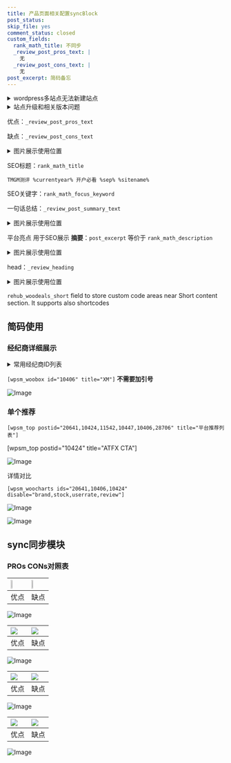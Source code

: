 ```yaml
---
title: 产品页面相关配置syncBlock
post_status: 
skip_file: yes
comment_status: closed
custom_fields:
  rank_math_title: 不同步
  _review_post_pros_text: |
    无
  _review_post_cons_text: |
    无
post_excerpt: 简码备忘
---
```

<details><summary>wordpress多站点无法新建站点</summary>

<li>和报错需要清理cookies一样的原因</li>
<li>wp-config.php里面<code>define( 'SUBDOMAIN_INSTALL', false );//子域名安装</code></li>
<li>新建子站点是用<code>define( 'SUBDOMAIN_INSTALL', true);//子域名安装</code> 完成以后，改成<code>false</code></li>
</details>

<details><summary>站点升级和相关版本问题</summary>

<p>wordpress：5.9.9
woocommerce：7.5.1
出现问题的地方：主题选项里面>><strong>Product layout >>compact style</strong></p>
<p>如何出现没有用过的字段 导致无法保存。先导出配置 然后进行修改，后面再次恢复即可。</p>
<p>出现部分字段无法显示时，需要返回默认布局后，对产品进行保存就好了。</p>
<p></p>
</details>

优点：`_review_post_pros_text`

缺点：`_review_post_cons_text`

<details><summary>图片展示使用位置</summary>

<img src="https://prod-files-secure.s3.us-west-2.amazonaws.com/39ed1227-6d7d-4570-be36-9ccd4a2c4241/f51d3d83-55d4-4bdf-9604-f37ec77ab556/Untitled.png?X-Amz-Algorithm=AWS4-HMAC-SHA256&X-Amz-Content-Sha256=UNSIGNED-PAYLOAD&X-Amz-Credential=ASIAZI2LB466QFRREA2S%2F20250203%2Fus-west-2%2Fs3%2Faws4_request&X-Amz-Date=20250203T105521Z&X-Amz-Expires=3600&X-Amz-Security-Token=IQoJb3JpZ2luX2VjEPv%2F%2F%2F%2F%2F%2F%2F%2F%2F%2FwEaCXVzLXdlc3QtMiJHMEUCIQDwBVccjysaRZoGivx99B9COrw0YWMQUZsR6eq6FhI4lAIgT3dLMfecMEj%2BdnDgtsIqHhKX6x8LhYL3%2BD13FMMB4dQq%2FwMIFBAAGgw2Mzc0MjMxODM4MDUiDAWjxLhw%2FDVSM9YxXSrcA0D2fS3jes67J%2Fahw1%2FulHnEcAU7TDyPn6FdTFGX3c6tALGTdWw7ZoK8GALBgwi0mfA1Us2yLffN931Uct3BiVt31xtG0O2x8otwCTk7vPWQuyPylq6cknOBvH%2FUy9u%2FJTKRmBahNjZHBnLM8d6tZlErAH%2BpiV6DBArYj7X327PbHyADj3X2qr4X3PJSR8McBh1g%2BAE8Q2S6Lw%2BGTFHrCCN3rb1ICU346q7v1DhvF0NdH6CvQXYMIfawAY6Gurjh45mLqZxQuqkTumZw4XfQHsyibpb5UfS%2FtT2mxtUn%2FM91Pgd2qgDcFaaQ9UkO5MLjkS1pUaAxSquRuBFQr5sIBHKnQc3YOSw%2BXIblAWE0XzfQUYb%2BP26Hi6Q25Tzldc6%2B3mVyfW19g9yu8U6HdSM5RL5Trx0yX%2F%2Bd85WGhaK1ZtROi2t%2F32U5MGJlUIxpPSZL24vImJVoMYvrpMl3reF4KBvSGjZeS5UHJOG7l0QbsuWxJuSOsnqSMemfbdKb8ncYplFDf%2BOh049u4YUhqcPiq4TjC%2FfVQ2uoINTH9XAGVZuhXl4LDgtlIDgBmN1zyMrhAnST8NKNa4FLxdG9NhMznJSa6G5ibx41Ug0I6cA09rThgdxkhXBO8YsZ3%2FDxMJK1gr0GOqUBcFnVXrmBQqe7M8PpUWegh8ezOhHRqn%2BWB1r91ymYbPyre1%2BzOaPoRZDde2Quv4w2aggpYLoJ58FTZ98cMsRJCsJdUvM3uwC4S77WfZplgb9SXLKWxY%2BAqzzgBJ75dZ0lB1HszhiPH0hQ9EBntulblmgiPa8ANALkgKD78WGJ%2Fk5eFSmmJ1Th8cnX7AHl7cgG%2B7Btts1%2Fb4pKsyXwMtt5Fvv%2FKOih&X-Amz-Signature=b921726f10c6d1530377aaa9ab65e6c6c32db4c5a9942256a7b8d80fc9570948&X-Amz-SignedHeaders=host&x-id=GetObject" alt="Image">
</details>

SEO标题：`rank_math_title`

`TMGM测评 %currentyear% 开户必看 %sep% %sitename%`

SEO关键字：`rank_math_focus_keyword`

一句话总结：`_review_post_summary_text`

<details><summary>图片展示使用位置</summary>

<img src="https://prod-files-secure.s3.us-west-2.amazonaws.com/39ed1227-6d7d-4570-be36-9ccd4a2c4241/4b96a922-296c-4f4e-8630-d1c870cbce01/Untitled.png?X-Amz-Algorithm=AWS4-HMAC-SHA256&X-Amz-Content-Sha256=UNSIGNED-PAYLOAD&X-Amz-Credential=ASIAZI2LB466S7S2JHM3%2F20250203%2Fus-west-2%2Fs3%2Faws4_request&X-Amz-Date=20250203T105521Z&X-Amz-Expires=3600&X-Amz-Security-Token=IQoJb3JpZ2luX2VjEPv%2F%2F%2F%2F%2F%2F%2F%2F%2F%2FwEaCXVzLXdlc3QtMiJGMEQCIE9Oq8%2BLUJaNctjTntcDdluYcxm8BMOoFJcEL4rrp9kyAiBlzMvfBfayf5uAlJTz%2BDMxUUekgipcDyIICjd4cpHscir%2FAwgUEAAaDDYzNzQyMzE4MzgwNSIMGNmBLEP4n8FlZdg8KtwDy1CluuKtwi07LAmGIbwAO2CBJKWdxgNQahbAKIUimI%2BDXNiCG9sUiK%2FH81lxYTXk1g1if8OAYTZCnBei3ssVYRZQNLtVW4PEWv1fuBkgbc7fSnY47cP%2F0oa1TuGMDLWGVhJqmOkaUFAnjkWzglf3%2FNN7xa0bqWBDV%2F0S8L5%2Bf38e6FVyh61OgAD29nlv%2BJqOD3yrYR5U%2FP3qPRKMowfqRgwsHT1YJtTWScqBiGyjZVCZ22a3EeOSsQUHSVaNJSlZKuweo0RfxaGoWedobZBYme%2BpZyADPWmgNuJfQN08cArwKylNBIZupvGh48WIulMqUHtp6EMul8zngwuHSez9jKzFlYTd6ux24jQaLVfcCGaQ%2BJNaPCKw8cgfmASrB7cSzGyRzFRzFFhP4RX8HbmStD2wnnYV2h%2Bbd9NCBcDSu7kZDm2OEHoy6lnATdiRYi2eONb9BeShLgrMsFRAJNY8Y3R3z06Tk7QGcC8fbdIZ6jhW38yc2LrYJGYfZbNsY752ZWDi2fDihOrFTZdR6KM5i2OY8%2BA3G7rajR86nU3JuFrAoTUYA9BDnJQo6q4%2Bx%2FdjIVHNwevs0Hg6khmsKMGodzdHVHrkBglCeRhw2vEBmpc5Q6jMz3lj8RCfI94whbWCvQY6pgEJ90%2BVSQS2SWjGqL%2FOChbCx1ECPMEM79L9xaNg%2ByZIpN%2BWKcIJ9LII%2FvVDCVa6HzU2GL3av94rLMKD4pvyJPRT2mIoIA7l%2FrAqfpn8hDfNYLHC8lqKy9KPo3T0pKcr2IDbuSSCGT4DHZrwY%2F004ZQtbFZJI2tenhIby4Ga%2BqaCtgzw7dyneDsKRx9G9T3gNOYLGdQIr6cudqE5tL5WY7M6TxmJ3SNl&X-Amz-Signature=91ba20dfa1d2c39c8c37913e45de2aea190b769c69d9c1301bd281c5d6940350&X-Amz-SignedHeaders=host&x-id=GetObject" alt="Image">
</details>

平台亮点 用于SEO展示 **摘要**：`post_excerpt`  等价于 `rank_math_description`

<details><summary>图片展示使用位置</summary>

<img src="https://prod-files-secure.s3.us-west-2.amazonaws.com/39ed1227-6d7d-4570-be36-9ccd4a2c4241/1ee11f63-b60a-4dfe-a7a7-d58ff23b5d88/Untitled.png?X-Amz-Algorithm=AWS4-HMAC-SHA256&X-Amz-Content-Sha256=UNSIGNED-PAYLOAD&X-Amz-Credential=ASIAZI2LB4665D534UMG%2F20250203%2Fus-west-2%2Fs3%2Faws4_request&X-Amz-Date=20250203T105522Z&X-Amz-Expires=3600&X-Amz-Security-Token=IQoJb3JpZ2luX2VjEPv%2F%2F%2F%2F%2F%2F%2F%2F%2F%2FwEaCXVzLXdlc3QtMiJGMEQCIG7PpqXUdYdPiI0WcmkEAnztVidTUE%2F%2BZxfzXuHxIHXqAiBv5Ny5DaJctMvn%2F8uOUSC3M4S1zafsrX3nvEpkZcf5PCr%2FAwgTEAAaDDYzNzQyMzE4MzgwNSIM7aGAKWpDUcF%2FtTXqKtwDMhvlD3fg5BWDMVI8GMMNEOn3wubyfAHoot9Ty7plUbPpsaizuQx4XbTZDDSIXjDnrba%2B%2Bc6DVphqxMOumv5WjTAM5G%2FX6wxeudnzGDpQxOb9Tea%2B6RdEWH7hn9z%2FWBeNEuNg8h07x1P4VqmPDaCMhZvPKFLUjXO9ikdTp2WrJYsRDFS8GQ7qErZ%2FM8tB3QVIPiQESdM4q03G%2B6u6PnnXKU%2B1%2F%2FYl36ET8vstbaaDr0eTrEMpmLHKQndzDsS%2Blt%2Bn%2BHNKqxKTx7bZybU4FqqZSBjYa9ZL2bQ3WVRoi%2F8bEK7UFpgw6BOJA49P%2FJIkgRvHW3mb9SAFh6bPKgvI%2Fv906aTvPeO99GfjY6BimVyAEC%2BinnFO5VIISwqtwP5SORLNDLjfeU2O95S71kee7Bv5KnMhf%2FGwm6v%2FvONvhHrf4fy%2B2840Kefub%2FxSpXcAB9LpygSKUgXxQS8r58d%2FgGWcEfKT77Dg3tTpUfLZdUdUeXKw%2B4z1J101L4EAheNJwVVvBZdzOCS7djukMo2i%2BkX8MQsLhLjKJioaOaVToE13eBeooEVxGSrzbu%2FSmukFF%2FvXk5E00UimQ%2BKmOr9UGe7FG8hHBD32m77Faj6xoTM%2FzvGw%2BVnVTxkPgVpgs8AwgLWCvQY6pgGw4i8O5N75bVbjBVflZoAT2cc8%2F2GPzcB5RlpE8D8zFCpuyp1OzU1MqLIlhtt4%2FXEiKDMolbqtVfI55vy0HzLnp6cWhL%2BnB%2Ft4wyV4abcIViH9hoNWWGCK72Ae96QS1VFQ5DZ37ZOIem%2FdpGPZBIMSBmbkrGzqS1yqvuXyomHCA9FLECyDPEFWfN8PK0oUn%2B5LgQWE56r7NEjeXlRwj1yFOJ9t07lf&X-Amz-Signature=0e1df628093b04d3412a98d0b063221914b34fa288af956ff3192e38c4664622&X-Amz-SignedHeaders=host&x-id=GetObject" alt="Image">
<img src="https://prod-files-secure.s3.us-west-2.amazonaws.com/39ed1227-6d7d-4570-be36-9ccd4a2c4241/ad4118b5-78d8-4fbe-801e-3b29b5d99c01/Untitled.png?X-Amz-Algorithm=AWS4-HMAC-SHA256&X-Amz-Content-Sha256=UNSIGNED-PAYLOAD&X-Amz-Credential=ASIAZI2LB4665D534UMG%2F20250203%2Fus-west-2%2Fs3%2Faws4_request&X-Amz-Date=20250203T105522Z&X-Amz-Expires=3600&X-Amz-Security-Token=IQoJb3JpZ2luX2VjEPv%2F%2F%2F%2F%2F%2F%2F%2F%2F%2FwEaCXVzLXdlc3QtMiJGMEQCIG7PpqXUdYdPiI0WcmkEAnztVidTUE%2F%2BZxfzXuHxIHXqAiBv5Ny5DaJctMvn%2F8uOUSC3M4S1zafsrX3nvEpkZcf5PCr%2FAwgTEAAaDDYzNzQyMzE4MzgwNSIM7aGAKWpDUcF%2FtTXqKtwDMhvlD3fg5BWDMVI8GMMNEOn3wubyfAHoot9Ty7plUbPpsaizuQx4XbTZDDSIXjDnrba%2B%2Bc6DVphqxMOumv5WjTAM5G%2FX6wxeudnzGDpQxOb9Tea%2B6RdEWH7hn9z%2FWBeNEuNg8h07x1P4VqmPDaCMhZvPKFLUjXO9ikdTp2WrJYsRDFS8GQ7qErZ%2FM8tB3QVIPiQESdM4q03G%2B6u6PnnXKU%2B1%2F%2FYl36ET8vstbaaDr0eTrEMpmLHKQndzDsS%2Blt%2Bn%2BHNKqxKTx7bZybU4FqqZSBjYa9ZL2bQ3WVRoi%2F8bEK7UFpgw6BOJA49P%2FJIkgRvHW3mb9SAFh6bPKgvI%2Fv906aTvPeO99GfjY6BimVyAEC%2BinnFO5VIISwqtwP5SORLNDLjfeU2O95S71kee7Bv5KnMhf%2FGwm6v%2FvONvhHrf4fy%2B2840Kefub%2FxSpXcAB9LpygSKUgXxQS8r58d%2FgGWcEfKT77Dg3tTpUfLZdUdUeXKw%2B4z1J101L4EAheNJwVVvBZdzOCS7djukMo2i%2BkX8MQsLhLjKJioaOaVToE13eBeooEVxGSrzbu%2FSmukFF%2FvXk5E00UimQ%2BKmOr9UGe7FG8hHBD32m77Faj6xoTM%2FzvGw%2BVnVTxkPgVpgs8AwgLWCvQY6pgGw4i8O5N75bVbjBVflZoAT2cc8%2F2GPzcB5RlpE8D8zFCpuyp1OzU1MqLIlhtt4%2FXEiKDMolbqtVfI55vy0HzLnp6cWhL%2BnB%2Ft4wyV4abcIViH9hoNWWGCK72Ae96QS1VFQ5DZ37ZOIem%2FdpGPZBIMSBmbkrGzqS1yqvuXyomHCA9FLECyDPEFWfN8PK0oUn%2B5LgQWE56r7NEjeXlRwj1yFOJ9t07lf&X-Amz-Signature=6a7fb360c100c3561471de779a3171d777118eecaa65b9d8c953f05f124a88d9&X-Amz-SignedHeaders=host&x-id=GetObject" alt="Image">
<img src="https://prod-files-secure.s3.us-west-2.amazonaws.com/39ed1227-6d7d-4570-be36-9ccd4a2c4241/a38cf7c9-a79c-4b64-9e94-13589fe0758b/Untitled.png?X-Amz-Algorithm=AWS4-HMAC-SHA256&X-Amz-Content-Sha256=UNSIGNED-PAYLOAD&X-Amz-Credential=ASIAZI2LB4665D534UMG%2F20250203%2Fus-west-2%2Fs3%2Faws4_request&X-Amz-Date=20250203T105522Z&X-Amz-Expires=3600&X-Amz-Security-Token=IQoJb3JpZ2luX2VjEPv%2F%2F%2F%2F%2F%2F%2F%2F%2F%2FwEaCXVzLXdlc3QtMiJGMEQCIG7PpqXUdYdPiI0WcmkEAnztVidTUE%2F%2BZxfzXuHxIHXqAiBv5Ny5DaJctMvn%2F8uOUSC3M4S1zafsrX3nvEpkZcf5PCr%2FAwgTEAAaDDYzNzQyMzE4MzgwNSIM7aGAKWpDUcF%2FtTXqKtwDMhvlD3fg5BWDMVI8GMMNEOn3wubyfAHoot9Ty7plUbPpsaizuQx4XbTZDDSIXjDnrba%2B%2Bc6DVphqxMOumv5WjTAM5G%2FX6wxeudnzGDpQxOb9Tea%2B6RdEWH7hn9z%2FWBeNEuNg8h07x1P4VqmPDaCMhZvPKFLUjXO9ikdTp2WrJYsRDFS8GQ7qErZ%2FM8tB3QVIPiQESdM4q03G%2B6u6PnnXKU%2B1%2F%2FYl36ET8vstbaaDr0eTrEMpmLHKQndzDsS%2Blt%2Bn%2BHNKqxKTx7bZybU4FqqZSBjYa9ZL2bQ3WVRoi%2F8bEK7UFpgw6BOJA49P%2FJIkgRvHW3mb9SAFh6bPKgvI%2Fv906aTvPeO99GfjY6BimVyAEC%2BinnFO5VIISwqtwP5SORLNDLjfeU2O95S71kee7Bv5KnMhf%2FGwm6v%2FvONvhHrf4fy%2B2840Kefub%2FxSpXcAB9LpygSKUgXxQS8r58d%2FgGWcEfKT77Dg3tTpUfLZdUdUeXKw%2B4z1J101L4EAheNJwVVvBZdzOCS7djukMo2i%2BkX8MQsLhLjKJioaOaVToE13eBeooEVxGSrzbu%2FSmukFF%2FvXk5E00UimQ%2BKmOr9UGe7FG8hHBD32m77Faj6xoTM%2FzvGw%2BVnVTxkPgVpgs8AwgLWCvQY6pgGw4i8O5N75bVbjBVflZoAT2cc8%2F2GPzcB5RlpE8D8zFCpuyp1OzU1MqLIlhtt4%2FXEiKDMolbqtVfI55vy0HzLnp6cWhL%2BnB%2Ft4wyV4abcIViH9hoNWWGCK72Ae96QS1VFQ5DZ37ZOIem%2FdpGPZBIMSBmbkrGzqS1yqvuXyomHCA9FLECyDPEFWfN8PK0oUn%2B5LgQWE56r7NEjeXlRwj1yFOJ9t07lf&X-Amz-Signature=98523f61fd95ca735540fe569949ffe707b1951fb2fbfd5f32b01fd7d9712a04&X-Amz-SignedHeaders=host&x-id=GetObject" alt="Image">
<img src="https://prod-files-secure.s3.us-west-2.amazonaws.com/39ed1227-6d7d-4570-be36-9ccd4a2c4241/7da6fc1e-d2ac-42ae-8c75-cb5749aa18f6/Untitled.png?X-Amz-Algorithm=AWS4-HMAC-SHA256&X-Amz-Content-Sha256=UNSIGNED-PAYLOAD&X-Amz-Credential=ASIAZI2LB4665D534UMG%2F20250203%2Fus-west-2%2Fs3%2Faws4_request&X-Amz-Date=20250203T105522Z&X-Amz-Expires=3600&X-Amz-Security-Token=IQoJb3JpZ2luX2VjEPv%2F%2F%2F%2F%2F%2F%2F%2F%2F%2FwEaCXVzLXdlc3QtMiJGMEQCIG7PpqXUdYdPiI0WcmkEAnztVidTUE%2F%2BZxfzXuHxIHXqAiBv5Ny5DaJctMvn%2F8uOUSC3M4S1zafsrX3nvEpkZcf5PCr%2FAwgTEAAaDDYzNzQyMzE4MzgwNSIM7aGAKWpDUcF%2FtTXqKtwDMhvlD3fg5BWDMVI8GMMNEOn3wubyfAHoot9Ty7plUbPpsaizuQx4XbTZDDSIXjDnrba%2B%2Bc6DVphqxMOumv5WjTAM5G%2FX6wxeudnzGDpQxOb9Tea%2B6RdEWH7hn9z%2FWBeNEuNg8h07x1P4VqmPDaCMhZvPKFLUjXO9ikdTp2WrJYsRDFS8GQ7qErZ%2FM8tB3QVIPiQESdM4q03G%2B6u6PnnXKU%2B1%2F%2FYl36ET8vstbaaDr0eTrEMpmLHKQndzDsS%2Blt%2Bn%2BHNKqxKTx7bZybU4FqqZSBjYa9ZL2bQ3WVRoi%2F8bEK7UFpgw6BOJA49P%2FJIkgRvHW3mb9SAFh6bPKgvI%2Fv906aTvPeO99GfjY6BimVyAEC%2BinnFO5VIISwqtwP5SORLNDLjfeU2O95S71kee7Bv5KnMhf%2FGwm6v%2FvONvhHrf4fy%2B2840Kefub%2FxSpXcAB9LpygSKUgXxQS8r58d%2FgGWcEfKT77Dg3tTpUfLZdUdUeXKw%2B4z1J101L4EAheNJwVVvBZdzOCS7djukMo2i%2BkX8MQsLhLjKJioaOaVToE13eBeooEVxGSrzbu%2FSmukFF%2FvXk5E00UimQ%2BKmOr9UGe7FG8hHBD32m77Faj6xoTM%2FzvGw%2BVnVTxkPgVpgs8AwgLWCvQY6pgGw4i8O5N75bVbjBVflZoAT2cc8%2F2GPzcB5RlpE8D8zFCpuyp1OzU1MqLIlhtt4%2FXEiKDMolbqtVfI55vy0HzLnp6cWhL%2BnB%2Ft4wyV4abcIViH9hoNWWGCK72Ae96QS1VFQ5DZ37ZOIem%2FdpGPZBIMSBmbkrGzqS1yqvuXyomHCA9FLECyDPEFWfN8PK0oUn%2B5LgQWE56r7NEjeXlRwj1yFOJ9t07lf&X-Amz-Signature=0cbff0aa0160e6a91143f4b84a08234a138bbf6103c056e143a0b885e8a1c046&X-Amz-SignedHeaders=host&x-id=GetObject" alt="Image">
<img src="https://prod-files-secure.s3.us-west-2.amazonaws.com/39ed1227-6d7d-4570-be36-9ccd4a2c4241/7e97f40a-eaee-47f5-b2f9-475f96808fa7/Untitled.png?X-Amz-Algorithm=AWS4-HMAC-SHA256&X-Amz-Content-Sha256=UNSIGNED-PAYLOAD&X-Amz-Credential=ASIAZI2LB4665D534UMG%2F20250203%2Fus-west-2%2Fs3%2Faws4_request&X-Amz-Date=20250203T105522Z&X-Amz-Expires=3600&X-Amz-Security-Token=IQoJb3JpZ2luX2VjEPv%2F%2F%2F%2F%2F%2F%2F%2F%2F%2FwEaCXVzLXdlc3QtMiJGMEQCIG7PpqXUdYdPiI0WcmkEAnztVidTUE%2F%2BZxfzXuHxIHXqAiBv5Ny5DaJctMvn%2F8uOUSC3M4S1zafsrX3nvEpkZcf5PCr%2FAwgTEAAaDDYzNzQyMzE4MzgwNSIM7aGAKWpDUcF%2FtTXqKtwDMhvlD3fg5BWDMVI8GMMNEOn3wubyfAHoot9Ty7plUbPpsaizuQx4XbTZDDSIXjDnrba%2B%2Bc6DVphqxMOumv5WjTAM5G%2FX6wxeudnzGDpQxOb9Tea%2B6RdEWH7hn9z%2FWBeNEuNg8h07x1P4VqmPDaCMhZvPKFLUjXO9ikdTp2WrJYsRDFS8GQ7qErZ%2FM8tB3QVIPiQESdM4q03G%2B6u6PnnXKU%2B1%2F%2FYl36ET8vstbaaDr0eTrEMpmLHKQndzDsS%2Blt%2Bn%2BHNKqxKTx7bZybU4FqqZSBjYa9ZL2bQ3WVRoi%2F8bEK7UFpgw6BOJA49P%2FJIkgRvHW3mb9SAFh6bPKgvI%2Fv906aTvPeO99GfjY6BimVyAEC%2BinnFO5VIISwqtwP5SORLNDLjfeU2O95S71kee7Bv5KnMhf%2FGwm6v%2FvONvhHrf4fy%2B2840Kefub%2FxSpXcAB9LpygSKUgXxQS8r58d%2FgGWcEfKT77Dg3tTpUfLZdUdUeXKw%2B4z1J101L4EAheNJwVVvBZdzOCS7djukMo2i%2BkX8MQsLhLjKJioaOaVToE13eBeooEVxGSrzbu%2FSmukFF%2FvXk5E00UimQ%2BKmOr9UGe7FG8hHBD32m77Faj6xoTM%2FzvGw%2BVnVTxkPgVpgs8AwgLWCvQY6pgGw4i8O5N75bVbjBVflZoAT2cc8%2F2GPzcB5RlpE8D8zFCpuyp1OzU1MqLIlhtt4%2FXEiKDMolbqtVfI55vy0HzLnp6cWhL%2BnB%2Ft4wyV4abcIViH9hoNWWGCK72Ae96QS1VFQ5DZ37ZOIem%2FdpGPZBIMSBmbkrGzqS1yqvuXyomHCA9FLECyDPEFWfN8PK0oUn%2B5LgQWE56r7NEjeXlRwj1yFOJ9t07lf&X-Amz-Signature=e7d413c5ad03e7cb404b87c2137ee8e40b36882e5b9466491ca8c9114c0e6cba&X-Amz-SignedHeaders=host&x-id=GetObject" alt="Image">
</details>

head：`_review_heading`

<details><summary>图片展示使用位置</summary>

<img src="https://prod-files-secure.s3.us-west-2.amazonaws.com/39ed1227-6d7d-4570-be36-9ccd4a2c4241/3a4650ad-9887-415c-889a-edd51fa54f27/Untitled.png?X-Amz-Algorithm=AWS4-HMAC-SHA256&X-Amz-Content-Sha256=UNSIGNED-PAYLOAD&X-Amz-Credential=ASIAZI2LB4664CUG5GKA%2F20250203%2Fus-west-2%2Fs3%2Faws4_request&X-Amz-Date=20250203T105522Z&X-Amz-Expires=3600&X-Amz-Security-Token=IQoJb3JpZ2luX2VjEPv%2F%2F%2F%2F%2F%2F%2F%2F%2F%2FwEaCXVzLXdlc3QtMiJGMEQCIB7PvzR0edATmK94QuKOaY1PUsI%2BOiZiK4rjI6CaDJAnAiBA35ZRQ%2F1yPljioiTpU5SnNtadWeXWWqyxkJjhkh7Kfyr%2FAwgUEAAaDDYzNzQyMzE4MzgwNSIMZVjSjrNNZ0hUJ8MmKtwDS4B%2BhujmmsnJ3WVFtZ6C%2BUEbkyLZnhSmLI4LTdMs7qF0nXSalgFw7E1MG9ILUu3j1I3GJNuMfWND4WCswqbX6oQ4hunEwWAl1GgCR5vuCYj28ytjSnTGEL5m2DF3HvVAWk4OW%2B7jW1MIZY6RBZcRggd93AwfphqxSUMUsy%2BRCUbJK%2Bx4c8Ms0ZBG75uRft3IBC6hFFLdTDGI9Z%2BRPvkjExLLSYcmP%2BSf%2BYXVU7oZBBkHzgXAngKAxsPEvp9bqYbYRLP4gadg4QIluBhfE5rqC%2BMo38R7khDFa%2B1nXmKhatY%2FlDi1SBFfK80%2ByPI6WOrWk0IPQj5NAInDR8iYILb439EGYGBBKTE2o1qGN%2BBI6IvPjiK4JgJSoKqi%2FpTORwvqujdpMoZXgcLipyDK3D%2BB%2BusDta6lklUx3coUKvoruTPvOVuHmowvEdj2487fre3V9jhOesk8t2D5EbFQ9swgfAXcYwnFBNfuHXNbz4YNA2Nzu7wlwlsCADpfqzNOkKSzrFq9BM12YedJ1qLE08jSECATpeGy78KXZFjr1EXUMQ29yftWncgxeSJYV81SG1hS5q7LBhGQF1GQm5VieZ0TJhnvIK6%2FABwv5DHx446RJs8g32M3EUYj5sd7Dy8wx7SCvQY6pgFJj19INJrntFDSrN869Eo7cpsbDF7ei2V2sBc7iKccSdAstwRJCrZnqhODLfBk2Ckhv9HIgnGu1dkoL27n01h8zFf1lyQB9ODeOMzSYUwls9lOQQQz6Pj5qDi%2Ffx6f2yy2jV4YPk%2F7pJGNGrJoeQR6Wu3jxxURh2kntj6jMXEmv5yNyOeHn4iNhoCJDidytGjSiENDNjwuMceKzC%2FK2cpP2aGq1S48&X-Amz-Signature=c866cd8a0cd11a0c9fd23ae0b6285fc32de1e3e351e8d3f53c1845d03c5f5f25&X-Amz-SignedHeaders=host&x-id=GetObject" alt="Image">
</details>

`rehub_woodeals_short`	field to store custom code areas near Short content section. It supports also shortcodes



## 简码使用

### 经纪商详细展示

<details><summary>常用经纪商ID列表</summary>

<pre><code class="php">嘉盛 ===> 20641  [wpsm_woobox id="20641" title="嘉盛"]
易信easymarkets ===> 11542  [wpsm_woobox id="11542" title="易信easymarkets"]
ATFX外汇 ===> 10424  [wpsm_woobox id="10424" title="ATFX"]
XM ===> 10406  [wpsm_woobox id="10406" title="XM"]
TMGM ===> 29622  [wpsm_woobox id="29622" title="TMGM"]
HYCM ===> 10447  [wpsm_woobox id="10447" title="HYCM"]
fpmarkets澳福外汇 ===> 20639  [wpsm_woobox id="20639" title="fpmarkets澳福外汇"]</code></pre>
</details>

`[wpsm_woobox id="10406" title="XM"]` **不需要加引号**

![Image](https://prod-files-secure.s3.us-west-2.amazonaws.com/39ed1227-6d7d-4570-be36-9ccd4a2c4241/4f898f9d-0fa7-4e43-acd3-ac6bc7be575a/Untitled.png?X-Amz-Algorithm=AWS4-HMAC-SHA256&X-Amz-Content-Sha256=UNSIGNED-PAYLOAD&X-Amz-Credential=ASIAZI2LB4664LSXSK4E%2F20250203%2Fus-west-2%2Fs3%2Faws4_request&X-Amz-Date=20250203T105520Z&X-Amz-Expires=3600&X-Amz-Security-Token=IQoJb3JpZ2luX2VjEPv%2F%2F%2F%2F%2F%2F%2F%2F%2F%2FwEaCXVzLXdlc3QtMiJHMEUCICNzPEqbSan5B%2BWVNTOPhVOVSC2CYboYH9Vh8KetyjYOAiEAl1ByntbWeskCgxZ6vbgPkHUSQEViml6w3czgDAlJPZ8q%2FwMIFBAAGgw2Mzc0MjMxODM4MDUiDJJeiSB0b9vLebY5NSrcA0DpcUnLZTwhHqINZuH4VH77Hst9%2Bt%2F7Ihf%2Ft%2Bf5m4UPrXbGE0L7EuiXu4RB1qeta3axVDsjS%2F8l9age7yst3Ca8T5P34PC3yZx8vdZ64p3CuhvW6rF2OIKM6E%2B0Z0RmAtMQDKTqCx0r1RGEuRoKKamQ0sdHXma3yg7MYjZXzFJZ6sF9PaDAcqZzp2%2Fk%2FI27S6%2BGneidzTTU2vZh0GIi0uCC5DWxx0Fpu3e3%2BAFR66kD84te%2BHKmSR9%2FzFMs7a9egDlwHRstvE%2F%2FfgP9XZtIjHvoBBFlF8cOd8CQzTqlT3CONhRPLBpvxehEHUvZUMuKudFkigBuLhHpp%2BRmA5IJwjHHzI8G2X8a%2BF8NPK1UMiNz0wEIofOrq1ngCbCInjDZK%2FrEpF0RSewUIuWtJsNs9%2F88W3Qi0zX4f6KtFF2l3y4lqE5HkMLt8WfWh4w6AGp0TRIiUzcfrSo8B7%2Bc%2FduqkeWpodf06QAum206DHz26DrdZJEQFX13%2Bf9CSPQ3dVzQreyhetYfVCxYxUNvercPzI1ChecLv5urkIz4r5IbHkwWf87RTpX9EJscsWVTDBGWezTbpYJLPdAQxTpmZvNsAb0iNFhPbfIIPF5%2BSg11IA%2BEBrzgFCouHk9hSVesMPG0gr0GOqUBRMPxjIOYSWRTh7nDvNi%2BhglBpbf2XOcN1CUpOxxnjnqQfi7y6FPYg%2FfAvn9SrTLNVlCqIsq708XX0JOFysykzBpEhXYFNxURDoZn8X2bFWclQAmpZb%2FGp31d4bY77Md01THK4gMfVhkXFgerZeozmtnmzNaRE2v3vioUlz0Qpdaj2rbc4etcB5Io3LbkEhvfwK9YsTrxgP2kFru7gN4cIvURff2W&X-Amz-Signature=902f65108464ed63729c28c4893967279a69f208f604ae7e67028ff2345d9592&X-Amz-SignedHeaders=host&x-id=GetObject)

### 单个推荐
`[wpsm_top postid="20641,10424,11542,10447,10406,28706" title="平台推荐列表"]`

[wpsm_top postid="10424" title="ATFX CTA"]

![Image](https://prod-files-secure.s3.us-west-2.amazonaws.com/39ed1227-6d7d-4570-be36-9ccd4a2c4241/5ac620dc-51a8-48b6-b55d-91f47299193c/Untitled.png?X-Amz-Algorithm=AWS4-HMAC-SHA256&X-Amz-Content-Sha256=UNSIGNED-PAYLOAD&X-Amz-Credential=ASIAZI2LB4664LSXSK4E%2F20250203%2Fus-west-2%2Fs3%2Faws4_request&X-Amz-Date=20250203T105520Z&X-Amz-Expires=3600&X-Amz-Security-Token=IQoJb3JpZ2luX2VjEPv%2F%2F%2F%2F%2F%2F%2F%2F%2F%2FwEaCXVzLXdlc3QtMiJHMEUCICNzPEqbSan5B%2BWVNTOPhVOVSC2CYboYH9Vh8KetyjYOAiEAl1ByntbWeskCgxZ6vbgPkHUSQEViml6w3czgDAlJPZ8q%2FwMIFBAAGgw2Mzc0MjMxODM4MDUiDJJeiSB0b9vLebY5NSrcA0DpcUnLZTwhHqINZuH4VH77Hst9%2Bt%2F7Ihf%2Ft%2Bf5m4UPrXbGE0L7EuiXu4RB1qeta3axVDsjS%2F8l9age7yst3Ca8T5P34PC3yZx8vdZ64p3CuhvW6rF2OIKM6E%2B0Z0RmAtMQDKTqCx0r1RGEuRoKKamQ0sdHXma3yg7MYjZXzFJZ6sF9PaDAcqZzp2%2Fk%2FI27S6%2BGneidzTTU2vZh0GIi0uCC5DWxx0Fpu3e3%2BAFR66kD84te%2BHKmSR9%2FzFMs7a9egDlwHRstvE%2F%2FfgP9XZtIjHvoBBFlF8cOd8CQzTqlT3CONhRPLBpvxehEHUvZUMuKudFkigBuLhHpp%2BRmA5IJwjHHzI8G2X8a%2BF8NPK1UMiNz0wEIofOrq1ngCbCInjDZK%2FrEpF0RSewUIuWtJsNs9%2F88W3Qi0zX4f6KtFF2l3y4lqE5HkMLt8WfWh4w6AGp0TRIiUzcfrSo8B7%2Bc%2FduqkeWpodf06QAum206DHz26DrdZJEQFX13%2Bf9CSPQ3dVzQreyhetYfVCxYxUNvercPzI1ChecLv5urkIz4r5IbHkwWf87RTpX9EJscsWVTDBGWezTbpYJLPdAQxTpmZvNsAb0iNFhPbfIIPF5%2BSg11IA%2BEBrzgFCouHk9hSVesMPG0gr0GOqUBRMPxjIOYSWRTh7nDvNi%2BhglBpbf2XOcN1CUpOxxnjnqQfi7y6FPYg%2FfAvn9SrTLNVlCqIsq708XX0JOFysykzBpEhXYFNxURDoZn8X2bFWclQAmpZb%2FGp31d4bY77Md01THK4gMfVhkXFgerZeozmtnmzNaRE2v3vioUlz0Qpdaj2rbc4etcB5Io3LbkEhvfwK9YsTrxgP2kFru7gN4cIvURff2W&X-Amz-Signature=a6c931ae8c2e67fc388e0ab45b4a17d6b8c45aa5ae4cc03f0959233696f85fcc&X-Amz-SignedHeaders=host&x-id=GetObject)

详情对比

`[wpsm_woocharts ids="20641,10406,10424" disable="brand,stock,userrate,review"]`

![Image](https://prod-files-secure.s3.us-west-2.amazonaws.com/39ed1227-6d7d-4570-be36-9ccd4a2c4241/bf3ba45f-b9f3-4295-8aef-b4a495fd25f4/Untitled.png?X-Amz-Algorithm=AWS4-HMAC-SHA256&X-Amz-Content-Sha256=UNSIGNED-PAYLOAD&X-Amz-Credential=ASIAZI2LB4664LSXSK4E%2F20250203%2Fus-west-2%2Fs3%2Faws4_request&X-Amz-Date=20250203T105520Z&X-Amz-Expires=3600&X-Amz-Security-Token=IQoJb3JpZ2luX2VjEPv%2F%2F%2F%2F%2F%2F%2F%2F%2F%2FwEaCXVzLXdlc3QtMiJHMEUCICNzPEqbSan5B%2BWVNTOPhVOVSC2CYboYH9Vh8KetyjYOAiEAl1ByntbWeskCgxZ6vbgPkHUSQEViml6w3czgDAlJPZ8q%2FwMIFBAAGgw2Mzc0MjMxODM4MDUiDJJeiSB0b9vLebY5NSrcA0DpcUnLZTwhHqINZuH4VH77Hst9%2Bt%2F7Ihf%2Ft%2Bf5m4UPrXbGE0L7EuiXu4RB1qeta3axVDsjS%2F8l9age7yst3Ca8T5P34PC3yZx8vdZ64p3CuhvW6rF2OIKM6E%2B0Z0RmAtMQDKTqCx0r1RGEuRoKKamQ0sdHXma3yg7MYjZXzFJZ6sF9PaDAcqZzp2%2Fk%2FI27S6%2BGneidzTTU2vZh0GIi0uCC5DWxx0Fpu3e3%2BAFR66kD84te%2BHKmSR9%2FzFMs7a9egDlwHRstvE%2F%2FfgP9XZtIjHvoBBFlF8cOd8CQzTqlT3CONhRPLBpvxehEHUvZUMuKudFkigBuLhHpp%2BRmA5IJwjHHzI8G2X8a%2BF8NPK1UMiNz0wEIofOrq1ngCbCInjDZK%2FrEpF0RSewUIuWtJsNs9%2F88W3Qi0zX4f6KtFF2l3y4lqE5HkMLt8WfWh4w6AGp0TRIiUzcfrSo8B7%2Bc%2FduqkeWpodf06QAum206DHz26DrdZJEQFX13%2Bf9CSPQ3dVzQreyhetYfVCxYxUNvercPzI1ChecLv5urkIz4r5IbHkwWf87RTpX9EJscsWVTDBGWezTbpYJLPdAQxTpmZvNsAb0iNFhPbfIIPF5%2BSg11IA%2BEBrzgFCouHk9hSVesMPG0gr0GOqUBRMPxjIOYSWRTh7nDvNi%2BhglBpbf2XOcN1CUpOxxnjnqQfi7y6FPYg%2FfAvn9SrTLNVlCqIsq708XX0JOFysykzBpEhXYFNxURDoZn8X2bFWclQAmpZb%2FGp31d4bY77Md01THK4gMfVhkXFgerZeozmtnmzNaRE2v3vioUlz0Qpdaj2rbc4etcB5Io3LbkEhvfwK9YsTrxgP2kFru7gN4cIvURff2W&X-Amz-Signature=cce7a8037b067573451ea84b3a900dc37e2b43ce3ba23b6112969570eceac16a&X-Amz-SignedHeaders=host&x-id=GetObject)

![Image](https://prod-files-secure.s3.us-west-2.amazonaws.com/39ed1227-6d7d-4570-be36-9ccd4a2c4241/30bc56ef-f383-4b48-9768-2ebc9e436ec0/Untitled.png?X-Amz-Algorithm=AWS4-HMAC-SHA256&X-Amz-Content-Sha256=UNSIGNED-PAYLOAD&X-Amz-Credential=ASIAZI2LB4664LSXSK4E%2F20250203%2Fus-west-2%2Fs3%2Faws4_request&X-Amz-Date=20250203T105520Z&X-Amz-Expires=3600&X-Amz-Security-Token=IQoJb3JpZ2luX2VjEPv%2F%2F%2F%2F%2F%2F%2F%2F%2F%2FwEaCXVzLXdlc3QtMiJHMEUCICNzPEqbSan5B%2BWVNTOPhVOVSC2CYboYH9Vh8KetyjYOAiEAl1ByntbWeskCgxZ6vbgPkHUSQEViml6w3czgDAlJPZ8q%2FwMIFBAAGgw2Mzc0MjMxODM4MDUiDJJeiSB0b9vLebY5NSrcA0DpcUnLZTwhHqINZuH4VH77Hst9%2Bt%2F7Ihf%2Ft%2Bf5m4UPrXbGE0L7EuiXu4RB1qeta3axVDsjS%2F8l9age7yst3Ca8T5P34PC3yZx8vdZ64p3CuhvW6rF2OIKM6E%2B0Z0RmAtMQDKTqCx0r1RGEuRoKKamQ0sdHXma3yg7MYjZXzFJZ6sF9PaDAcqZzp2%2Fk%2FI27S6%2BGneidzTTU2vZh0GIi0uCC5DWxx0Fpu3e3%2BAFR66kD84te%2BHKmSR9%2FzFMs7a9egDlwHRstvE%2F%2FfgP9XZtIjHvoBBFlF8cOd8CQzTqlT3CONhRPLBpvxehEHUvZUMuKudFkigBuLhHpp%2BRmA5IJwjHHzI8G2X8a%2BF8NPK1UMiNz0wEIofOrq1ngCbCInjDZK%2FrEpF0RSewUIuWtJsNs9%2F88W3Qi0zX4f6KtFF2l3y4lqE5HkMLt8WfWh4w6AGp0TRIiUzcfrSo8B7%2Bc%2FduqkeWpodf06QAum206DHz26DrdZJEQFX13%2Bf9CSPQ3dVzQreyhetYfVCxYxUNvercPzI1ChecLv5urkIz4r5IbHkwWf87RTpX9EJscsWVTDBGWezTbpYJLPdAQxTpmZvNsAb0iNFhPbfIIPF5%2BSg11IA%2BEBrzgFCouHk9hSVesMPG0gr0GOqUBRMPxjIOYSWRTh7nDvNi%2BhglBpbf2XOcN1CUpOxxnjnqQfi7y6FPYg%2FfAvn9SrTLNVlCqIsq708XX0JOFysykzBpEhXYFNxURDoZn8X2bFWclQAmpZb%2FGp31d4bY77Md01THK4gMfVhkXFgerZeozmtnmzNaRE2v3vioUlz0Qpdaj2rbc4etcB5Io3LbkEhvfwK9YsTrxgP2kFru7gN4cIvURff2W&X-Amz-Signature=35d745758ce02a9ee6581344cf4609d74967242dad6a7d93d62b8774add99b02&X-Amz-SignedHeaders=host&x-id=GetObject)

## sync同步模块

### PROs CONs对照表

| <img src="https://cdn.ifttt.fun/gh/jarlin8/OSS@main/icons/customize/pros.svg" height="auto" width="37.3%"> | <img src="https://cdn.ifttt.fun/gh/jarlin8/OSS@main/icons/customize/cons.svg" height="auto" width="28.8%"> |
| :--- | :--- |
| 优点 | 缺点 |

![Image](https://prod-files-secure.s3.us-west-2.amazonaws.com/39ed1227-6d7d-4570-be36-9ccd4a2c4241/8742b755-dfb5-4004-9a5f-d6e561664bd8/Untitled.png?X-Amz-Algorithm=AWS4-HMAC-SHA256&X-Amz-Content-Sha256=UNSIGNED-PAYLOAD&X-Amz-Credential=ASIAZI2LB4664LSXSK4E%2F20250203%2Fus-west-2%2Fs3%2Faws4_request&X-Amz-Date=20250203T105520Z&X-Amz-Expires=3600&X-Amz-Security-Token=IQoJb3JpZ2luX2VjEPv%2F%2F%2F%2F%2F%2F%2F%2F%2F%2FwEaCXVzLXdlc3QtMiJHMEUCICNzPEqbSan5B%2BWVNTOPhVOVSC2CYboYH9Vh8KetyjYOAiEAl1ByntbWeskCgxZ6vbgPkHUSQEViml6w3czgDAlJPZ8q%2FwMIFBAAGgw2Mzc0MjMxODM4MDUiDJJeiSB0b9vLebY5NSrcA0DpcUnLZTwhHqINZuH4VH77Hst9%2Bt%2F7Ihf%2Ft%2Bf5m4UPrXbGE0L7EuiXu4RB1qeta3axVDsjS%2F8l9age7yst3Ca8T5P34PC3yZx8vdZ64p3CuhvW6rF2OIKM6E%2B0Z0RmAtMQDKTqCx0r1RGEuRoKKamQ0sdHXma3yg7MYjZXzFJZ6sF9PaDAcqZzp2%2Fk%2FI27S6%2BGneidzTTU2vZh0GIi0uCC5DWxx0Fpu3e3%2BAFR66kD84te%2BHKmSR9%2FzFMs7a9egDlwHRstvE%2F%2FfgP9XZtIjHvoBBFlF8cOd8CQzTqlT3CONhRPLBpvxehEHUvZUMuKudFkigBuLhHpp%2BRmA5IJwjHHzI8G2X8a%2BF8NPK1UMiNz0wEIofOrq1ngCbCInjDZK%2FrEpF0RSewUIuWtJsNs9%2F88W3Qi0zX4f6KtFF2l3y4lqE5HkMLt8WfWh4w6AGp0TRIiUzcfrSo8B7%2Bc%2FduqkeWpodf06QAum206DHz26DrdZJEQFX13%2Bf9CSPQ3dVzQreyhetYfVCxYxUNvercPzI1ChecLv5urkIz4r5IbHkwWf87RTpX9EJscsWVTDBGWezTbpYJLPdAQxTpmZvNsAb0iNFhPbfIIPF5%2BSg11IA%2BEBrzgFCouHk9hSVesMPG0gr0GOqUBRMPxjIOYSWRTh7nDvNi%2BhglBpbf2XOcN1CUpOxxnjnqQfi7y6FPYg%2FfAvn9SrTLNVlCqIsq708XX0JOFysykzBpEhXYFNxURDoZn8X2bFWclQAmpZb%2FGp31d4bY77Md01THK4gMfVhkXFgerZeozmtnmzNaRE2v3vioUlz0Qpdaj2rbc4etcB5Io3LbkEhvfwK9YsTrxgP2kFru7gN4cIvURff2W&X-Amz-Signature=d7836a668136ff07687892a7fc88fc97939c8fb3842fcebc8002dde5e8d57624&X-Amz-SignedHeaders=host&x-id=GetObject)

| <img src="https://cdn.ifttt.fun/gh/jarlin8/OSS@main/icons/customize/pros1.svg" height="auto"> | <img src="https://cdn.ifttt.fun/gh/jarlin8/OSS@main/icons/customize/cons1.svg" height="auto"> |
| :--- | :--- |
| 优点 | 缺点 |

![Image](https://prod-files-secure.s3.us-west-2.amazonaws.com/39ed1227-6d7d-4570-be36-9ccd4a2c4241/806358f8-c9c4-4e17-bb35-c6c76a5397a5/Untitled.png?X-Amz-Algorithm=AWS4-HMAC-SHA256&X-Amz-Content-Sha256=UNSIGNED-PAYLOAD&X-Amz-Credential=ASIAZI2LB4664LSXSK4E%2F20250203%2Fus-west-2%2Fs3%2Faws4_request&X-Amz-Date=20250203T105520Z&X-Amz-Expires=3600&X-Amz-Security-Token=IQoJb3JpZ2luX2VjEPv%2F%2F%2F%2F%2F%2F%2F%2F%2F%2FwEaCXVzLXdlc3QtMiJHMEUCICNzPEqbSan5B%2BWVNTOPhVOVSC2CYboYH9Vh8KetyjYOAiEAl1ByntbWeskCgxZ6vbgPkHUSQEViml6w3czgDAlJPZ8q%2FwMIFBAAGgw2Mzc0MjMxODM4MDUiDJJeiSB0b9vLebY5NSrcA0DpcUnLZTwhHqINZuH4VH77Hst9%2Bt%2F7Ihf%2Ft%2Bf5m4UPrXbGE0L7EuiXu4RB1qeta3axVDsjS%2F8l9age7yst3Ca8T5P34PC3yZx8vdZ64p3CuhvW6rF2OIKM6E%2B0Z0RmAtMQDKTqCx0r1RGEuRoKKamQ0sdHXma3yg7MYjZXzFJZ6sF9PaDAcqZzp2%2Fk%2FI27S6%2BGneidzTTU2vZh0GIi0uCC5DWxx0Fpu3e3%2BAFR66kD84te%2BHKmSR9%2FzFMs7a9egDlwHRstvE%2F%2FfgP9XZtIjHvoBBFlF8cOd8CQzTqlT3CONhRPLBpvxehEHUvZUMuKudFkigBuLhHpp%2BRmA5IJwjHHzI8G2X8a%2BF8NPK1UMiNz0wEIofOrq1ngCbCInjDZK%2FrEpF0RSewUIuWtJsNs9%2F88W3Qi0zX4f6KtFF2l3y4lqE5HkMLt8WfWh4w6AGp0TRIiUzcfrSo8B7%2Bc%2FduqkeWpodf06QAum206DHz26DrdZJEQFX13%2Bf9CSPQ3dVzQreyhetYfVCxYxUNvercPzI1ChecLv5urkIz4r5IbHkwWf87RTpX9EJscsWVTDBGWezTbpYJLPdAQxTpmZvNsAb0iNFhPbfIIPF5%2BSg11IA%2BEBrzgFCouHk9hSVesMPG0gr0GOqUBRMPxjIOYSWRTh7nDvNi%2BhglBpbf2XOcN1CUpOxxnjnqQfi7y6FPYg%2FfAvn9SrTLNVlCqIsq708XX0JOFysykzBpEhXYFNxURDoZn8X2bFWclQAmpZb%2FGp31d4bY77Md01THK4gMfVhkXFgerZeozmtnmzNaRE2v3vioUlz0Qpdaj2rbc4etcB5Io3LbkEhvfwK9YsTrxgP2kFru7gN4cIvURff2W&X-Amz-Signature=cbda1b92b4eb115298576a14132d084e6a6291fa601438cccf01e0a61f900bd6&X-Amz-SignedHeaders=host&x-id=GetObject)

| <img src="https://cdn.ifttt.fun/gh/jarlin8/OSS@main/icons/customize/pros2.svg" height="auto"> | <img src="https://cdn.ifttt.fun/gh/jarlin8/OSS@main/icons/customize/cons2.svg" height="auto"> |
| :--- | :--- |
| 优点 | 缺点 |

![Image](https://prod-files-secure.s3.us-west-2.amazonaws.com/39ed1227-6d7d-4570-be36-9ccd4a2c4241/a9245ec9-70dd-4005-b534-0d54315fc5f3/Untitled.png?X-Amz-Algorithm=AWS4-HMAC-SHA256&X-Amz-Content-Sha256=UNSIGNED-PAYLOAD&X-Amz-Credential=ASIAZI2LB4664LSXSK4E%2F20250203%2Fus-west-2%2Fs3%2Faws4_request&X-Amz-Date=20250203T105520Z&X-Amz-Expires=3600&X-Amz-Security-Token=IQoJb3JpZ2luX2VjEPv%2F%2F%2F%2F%2F%2F%2F%2F%2F%2FwEaCXVzLXdlc3QtMiJHMEUCICNzPEqbSan5B%2BWVNTOPhVOVSC2CYboYH9Vh8KetyjYOAiEAl1ByntbWeskCgxZ6vbgPkHUSQEViml6w3czgDAlJPZ8q%2FwMIFBAAGgw2Mzc0MjMxODM4MDUiDJJeiSB0b9vLebY5NSrcA0DpcUnLZTwhHqINZuH4VH77Hst9%2Bt%2F7Ihf%2Ft%2Bf5m4UPrXbGE0L7EuiXu4RB1qeta3axVDsjS%2F8l9age7yst3Ca8T5P34PC3yZx8vdZ64p3CuhvW6rF2OIKM6E%2B0Z0RmAtMQDKTqCx0r1RGEuRoKKamQ0sdHXma3yg7MYjZXzFJZ6sF9PaDAcqZzp2%2Fk%2FI27S6%2BGneidzTTU2vZh0GIi0uCC5DWxx0Fpu3e3%2BAFR66kD84te%2BHKmSR9%2FzFMs7a9egDlwHRstvE%2F%2FfgP9XZtIjHvoBBFlF8cOd8CQzTqlT3CONhRPLBpvxehEHUvZUMuKudFkigBuLhHpp%2BRmA5IJwjHHzI8G2X8a%2BF8NPK1UMiNz0wEIofOrq1ngCbCInjDZK%2FrEpF0RSewUIuWtJsNs9%2F88W3Qi0zX4f6KtFF2l3y4lqE5HkMLt8WfWh4w6AGp0TRIiUzcfrSo8B7%2Bc%2FduqkeWpodf06QAum206DHz26DrdZJEQFX13%2Bf9CSPQ3dVzQreyhetYfVCxYxUNvercPzI1ChecLv5urkIz4r5IbHkwWf87RTpX9EJscsWVTDBGWezTbpYJLPdAQxTpmZvNsAb0iNFhPbfIIPF5%2BSg11IA%2BEBrzgFCouHk9hSVesMPG0gr0GOqUBRMPxjIOYSWRTh7nDvNi%2BhglBpbf2XOcN1CUpOxxnjnqQfi7y6FPYg%2FfAvn9SrTLNVlCqIsq708XX0JOFysykzBpEhXYFNxURDoZn8X2bFWclQAmpZb%2FGp31d4bY77Md01THK4gMfVhkXFgerZeozmtnmzNaRE2v3vioUlz0Qpdaj2rbc4etcB5Io3LbkEhvfwK9YsTrxgP2kFru7gN4cIvURff2W&X-Amz-Signature=103fa70515584e2639837498198d9cd6797a4a372e8bc5c48e78535d649f0409&X-Amz-SignedHeaders=host&x-id=GetObject)

| <img src="https://cdn.ifttt.fun/gh/jarlin8/OSS@main/icons/customize/pros3.svg" height="auto"> | <img src="https://cdn.ifttt.fun/gh/jarlin8/OSS@main/icons/customize/cons3.svg" height="auto"> |
| :--- | :--- |
| 优点 | 缺点 |

![Image](https://prod-files-secure.s3.us-west-2.amazonaws.com/39ed1227-6d7d-4570-be36-9ccd4a2c4241/e1e580a2-2e5c-4780-9ff4-19c318fc2284/Untitled.png?X-Amz-Algorithm=AWS4-HMAC-SHA256&X-Amz-Content-Sha256=UNSIGNED-PAYLOAD&X-Amz-Credential=ASIAZI2LB4664LSXSK4E%2F20250203%2Fus-west-2%2Fs3%2Faws4_request&X-Amz-Date=20250203T105520Z&X-Amz-Expires=3600&X-Amz-Security-Token=IQoJb3JpZ2luX2VjEPv%2F%2F%2F%2F%2F%2F%2F%2F%2F%2FwEaCXVzLXdlc3QtMiJHMEUCICNzPEqbSan5B%2BWVNTOPhVOVSC2CYboYH9Vh8KetyjYOAiEAl1ByntbWeskCgxZ6vbgPkHUSQEViml6w3czgDAlJPZ8q%2FwMIFBAAGgw2Mzc0MjMxODM4MDUiDJJeiSB0b9vLebY5NSrcA0DpcUnLZTwhHqINZuH4VH77Hst9%2Bt%2F7Ihf%2Ft%2Bf5m4UPrXbGE0L7EuiXu4RB1qeta3axVDsjS%2F8l9age7yst3Ca8T5P34PC3yZx8vdZ64p3CuhvW6rF2OIKM6E%2B0Z0RmAtMQDKTqCx0r1RGEuRoKKamQ0sdHXma3yg7MYjZXzFJZ6sF9PaDAcqZzp2%2Fk%2FI27S6%2BGneidzTTU2vZh0GIi0uCC5DWxx0Fpu3e3%2BAFR66kD84te%2BHKmSR9%2FzFMs7a9egDlwHRstvE%2F%2FfgP9XZtIjHvoBBFlF8cOd8CQzTqlT3CONhRPLBpvxehEHUvZUMuKudFkigBuLhHpp%2BRmA5IJwjHHzI8G2X8a%2BF8NPK1UMiNz0wEIofOrq1ngCbCInjDZK%2FrEpF0RSewUIuWtJsNs9%2F88W3Qi0zX4f6KtFF2l3y4lqE5HkMLt8WfWh4w6AGp0TRIiUzcfrSo8B7%2Bc%2FduqkeWpodf06QAum206DHz26DrdZJEQFX13%2Bf9CSPQ3dVzQreyhetYfVCxYxUNvercPzI1ChecLv5urkIz4r5IbHkwWf87RTpX9EJscsWVTDBGWezTbpYJLPdAQxTpmZvNsAb0iNFhPbfIIPF5%2BSg11IA%2BEBrzgFCouHk9hSVesMPG0gr0GOqUBRMPxjIOYSWRTh7nDvNi%2BhglBpbf2XOcN1CUpOxxnjnqQfi7y6FPYg%2FfAvn9SrTLNVlCqIsq708XX0JOFysykzBpEhXYFNxURDoZn8X2bFWclQAmpZb%2FGp31d4bY77Md01THK4gMfVhkXFgerZeozmtnmzNaRE2v3vioUlz0Qpdaj2rbc4etcB5Io3LbkEhvfwK9YsTrxgP2kFru7gN4cIvURff2W&X-Amz-Signature=c0da80143dbcde3e73b79026d90f0895905195f5ae5b19cb4ab65acbd70920ef&X-Amz-SignedHeaders=host&x-id=GetObject)